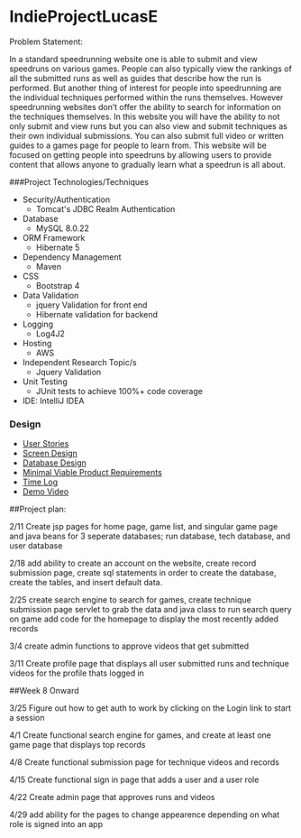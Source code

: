 # IndieProjectLucasE

Problem Statement:

In a standard speedrunning website one is able to submit and view speedruns on various games. People can also typically view the rankings of all the submitted runs as well as guides that describe how the run is performed. But another thing of interest for people into speedrunning are the individual techniques performed within the runs themselves. However speedrunning websites don’t offer the ability to search for information on the techniques themselves. In this website you will have the ability to not only submit and view runs but you can also view and submit techniques as their own individual submissions. You can also submit full video or written guides to a games page for people to learn from. This website will be focused on getting people into speedruns by allowing users to provide content that allows anyone to gradually learn what a speedrun is all about. 

###Project Technologies/Techniques

* Security/Authentication
    * Tomcat's JDBC Realm Authentication
* Database
    * MySQL 8.0.22
* ORM Framework
    * Hibernate 5
* Dependency Management
    * Maven
* CSS
    * Bootstrap 4
* Data Validation
    * jquery Validation for front end
    * Hibernate validation for backend
* Logging
    * Log4J2
* Hosting
    * AWS
* Independent Research Topic/s
    * Jquery Validation
* Unit Testing
    * JUnit tests to achieve 100%+ code coverage
* IDE: IntelliJ IDEA  

### Design

* [User Stories](DesignDocuments/UserStories.md)
* [Screen Design](DesignDocuments/ScreenDesigns)
* [Database Design](DesignDocuments/databaseDiagram.png)
* [Minimal Viable Product Requirements](DesignDocuments/MVP.md)
* [Time Log](DesignDocuments/timeLog.md)
* [Demo Video](https://www.youtube.com/watch?v=VsIkzylfNwE)

##Project plan:

2/11  Create jsp pages for home page, game list, and singular game page and java beans for 3 seperate databases;
run database, tech database, and user database

2/18 add ability to create an account on the website, create record submission page,
create sql statements in order to create the database, create the tables, and insert default data.

2/25  create search engine to search for games, create technique submission page servlet to grab the data and java class to run search query on game add code for the homepage
to display the most recently added records

3/4 create admin functions to approve videos that get submitted

3/11 Create profile page that displays all user submitted runs and technique videos
for the profile thats logged in

##Week 8 Onward

3/25 Figure out how to get auth to work by clicking on the Login link to start a session

4/1 Create functional search engine for games, and create at least one game page that displays top records

4/8 Create functional submission page for technique videos and records

4/15 Create functional sign in page that adds a user and a user role

4/22 Create admin page that approves runs and videos

4/29 add ability for the pages to change appearence depending on what role is signed into an app



